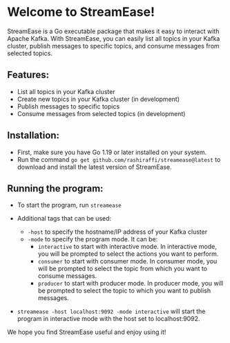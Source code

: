 # Welcome to StreamEase!

StreamEase is a Go executable package that makes it easy to interact with Apache Kafka. With StreamEase, you can easily list all topics in your Kafka cluster, publish messages to specific topics, and consume messages from selected topics.

## Features:

- List all topics in your Kafka cluster
- Create new topics in your Kafka cluster (in development)
- Publish messages to specific topics
- Consume messages from selected topics (in development)

## Installation:

- First, make sure you have Go 1.19 or later installed on your system.
- Run the command `go get github.com/rashiraffi/streamease@latest` to download and install the latest version of StreamEase.

## Running the program:

- To start the program, run `streamease`
- Additional tags that can be used:

  - `-host` to specify the hostname/IP address of your Kafka cluster
  - `-mode` to specify the program mode. It can be:
    - `interactive` to start with interactive mode. In interactive mode, you will be prompted to select the actions you want to perform.
    - `consumer` to start with consumer mode. In consumer mode, you will be prompted to select the topic from which you want to consume messages.
    - `producer` to start with producer mode. In producer mode, you will be prompted to select the topic to which you want to publish messages.

- `streamease -host localhost:9092 -mode interactive` will start the program in interactive mode with the host set to localhost:9092.

We hope you find StreamEase useful and enjoy using it!
